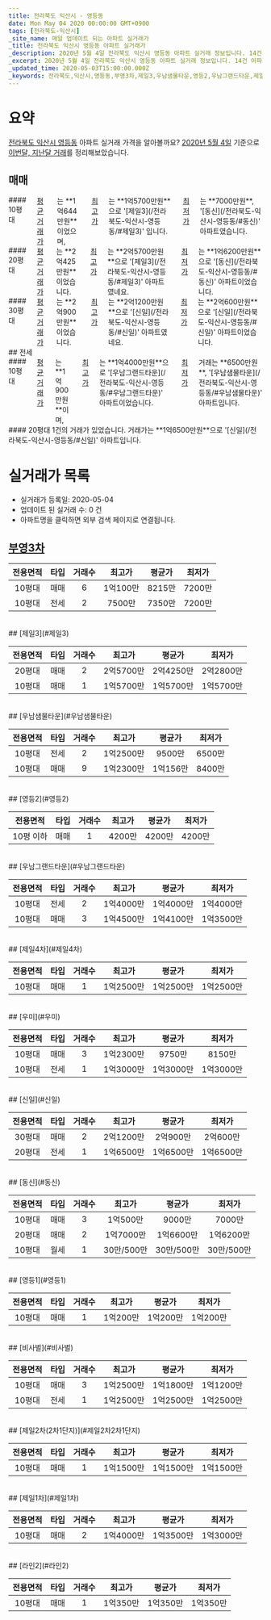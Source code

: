 ```yaml
---
title: 전라북도 익산시 - 영등동
date: Mon May 04 2020 00:00:00 GMT+0900
tags: [전라북도-익산시]
_site_name: 매일 업데이트 되는 아파트 실거래가
_title: 전라북도 익산시 영등동 아파트 실거래가
_description: 2020년 5월 4일 전라북도 익산시 영등동 아파트 실거래 정보입니다. 14건 아파트 정보가 있습니다.
_excerpt: 2020년 5월 4일 전라북도 익산시 영등동 아파트 실거래 정보입니다. 14건 아파트 정보가 있습니다.
_updated_time: 2020-05-03T15:00:00.000Z
_keywords: 전라북도,익산시,영등동,부영3차,제일3,우남샘물타운,영등2,우남그랜드타운,제일4차,우미,신일,동신,영등1,비사벌,제일2차(2차1단지),제일1차,라인2
---
```





# 요약
<ins>전라북도 익산시 영등동</ins> 아파트 실거래 가격을 알아볼까요? <ins>2020년 5월 4일</ins> 기준으로 <ins>이번달, 지난달 거래</ins>를 정리해보았습니다.

## 매매
<div class="container">
<div class="six columns" markdown="1">
#### 10평대
<ins>평균 거래가</ins>는 **1억644만원**이었으며, <ins>최고가</ins>는 **1억5700만원**으로 '[제일3](/전라북도-익산시-영등동/#제일3)' 입니다. <ins>최저가</ins>는 **7000만원**, '[동신](/전라북도-익산시-영등동/#동신)' 아파트였습니다.
</div>
<div class="six columns" markdown="1">
#### 20평대
<ins>평균 거래가</ins>는 **2억425만원**이었습니다. <ins>최고가</ins>는 **2억5700만원**으로 '[제일3](/전라북도-익산시-영등동/#제일3)' 아파트였네요. <ins>최저가</ins>는 **1억6200만원**으로 '[동신](/전라북도-익산시-영등동/#동신)' 아파트이었습니다.
</div>
</div>
<div class="container">
<div class="twelve columns" markdown="1">
#### 30평대
<ins>평균 거래가</ins>는 **2억900만원**이었습니다. <ins>최고가</ins>는 **2억1200만원**으로 '[신일](/전라북도-익산시-영등동/#신일)' 아파트였네요. <ins>최저가</ins>는 **2억600만원**으로 '[신일](/전라북도-익산시-영등동/#신일)' 아파트이었습니다.
</div>
</div>
## 전세
<div class="container">
<div class="six columns" markdown="1">
#### 10평대
<ins>평균 거래가</ins>는 **1억900만원**이며, <ins>최고가</ins>는 **1억4000만원**으로 '[우남그랜드타운](/전라북도-익산시-영등동/#우남그랜드타운)' 아파트이었습니다. <ins>최저가</ins> 거래는 **6500만원**, '[우남샘물타운](/전라북도-익산시-영등동/#우남샘물타운)' 아파트입니다.
</div>
<div class="six columns" markdown="1">
#### 20평대
1건의 거래가 있었습니다. 거래가는 **1억6500만원**으로 '[신일](/전라북도-익산시-영등동/#신일)' 아파트입니다.
</div>
</div>



# 실거래가 목록
- 실거래가 등록일: 2020-05-04
- 업데이트 된 실거래 수: 0 건
- 아파트명을 클릭하면 외부 검색 페이지로 연결됩니다.

## [부영3차](#부영3차)

|전용면적|타입|거래수|최고가|평균가|최저가|
|:---:|:---:|:---:|:---:|:---:|:---:|
|10평대|<span class="deal-type-1">매매</span>|6|1억100만|8215만|7200만|
|10평대|<span class="deal-type-2">전세</span>|2|7500만|7350만|7200만|

<br/>
## [제일3](#제일3)

|전용면적|타입|거래수|최고가|평균가|최저가|
|:---:|:---:|:---:|:---:|:---:|:---:|
|20평대|<span class="deal-type-1">매매</span>|2|2억5700만|2억4250만|2억2800만|
|10평대|<span class="deal-type-1">매매</span>|1|1억5700만|1억5700만|1억5700만|

<br/>
## [우남샘물타운](#우남샘물타운)

|전용면적|타입|거래수|최고가|평균가|최저가|
|:---:|:---:|:---:|:---:|:---:|:---:|
|10평대|<span class="deal-type-2">전세</span>|2|1억2500만|9500만|6500만|
|10평대|<span class="deal-type-1">매매</span>|9|1억2300만|1억156만|8400만|

<br/>
## [영등2](#영등2)

|전용면적|타입|거래수|최고가|평균가|최저가|
|:---:|:---:|:---:|:---:|:---:|:---:|
|10평 이하|<span class="deal-type-1">매매</span>|1|4200만|4200만|4200만|

<br/>
## [우남그랜드타운](#우남그랜드타운)

|전용면적|타입|거래수|최고가|평균가|최저가|
|:---:|:---:|:---:|:---:|:---:|:---:|
|10평대|<span class="deal-type-2">전세</span>|2|1억4000만|1억4000만|1억4000만|
|10평대|<span class="deal-type-1">매매</span>|3|1억4500만|1억4100만|1억3500만|

<br/>
## [제일4차](#제일4차)

|전용면적|타입|거래수|최고가|평균가|최저가|
|:---:|:---:|:---:|:---:|:---:|:---:|
|10평대|<span class="deal-type-1">매매</span>|1|1억2500만|1억2500만|1억2500만|

<br/>
## [우미](#우미)

|전용면적|타입|거래수|최고가|평균가|최저가|
|:---:|:---:|:---:|:---:|:---:|:---:|
|10평대|<span class="deal-type-1">매매</span>|3|1억2300만|9750만|8150만|
|10평대|<span class="deal-type-2">전세</span>|1|1억3000만|1억3000만|1억3000만|

<br/>
## [신일](#신일)

|전용면적|타입|거래수|최고가|평균가|최저가|
|:---:|:---:|:---:|:---:|:---:|:---:|
|30평대|<span class="deal-type-1">매매</span>|2|2억1200만|2억900만|2억600만|
|20평대|<span class="deal-type-2">전세</span>|1|1억6500만|1억6500만|1억6500만|

<br/>
## [동신](#동신)

|전용면적|타입|거래수|최고가|평균가|최저가|
|:---:|:---:|:---:|:---:|:---:|:---:|
|10평대|<span class="deal-type-1">매매</span>|3|1억500만|9000만|7000만|
|20평대|<span class="deal-type-1">매매</span>|2|1억7000만|1억6600만|1억6200만|
|10평대|<span class="deal-type-3">월세</span>|1|30만/500만|30만/500만|30만/500만|

<br/>
## [영등1](#영등1)

|전용면적|타입|거래수|최고가|평균가|최저가|
|:---:|:---:|:---:|:---:|:---:|:---:|
|10평대|<span class="deal-type-1">매매</span>|1|1억200만|1억200만|1억200만|

<br/>
## [비사벌](#비사벌)

|전용면적|타입|거래수|최고가|평균가|최저가|
|:---:|:---:|:---:|:---:|:---:|:---:|
|10평대|<span class="deal-type-1">매매</span>|3|1억2500만|1억1800만|1억1200만|
|10평대|<span class="deal-type-2">전세</span>|1|1억2500만|1억2500만|1억2500만|

<br/>
## [제일2차(2차1단지)](#제일2차2차1단지)

|전용면적|타입|거래수|최고가|평균가|최저가|
|:---:|:---:|:---:|:---:|:---:|:---:|
|10평대|<span class="deal-type-1">매매</span>|1|1억1500만|1억1500만|1억1500만|

<br/>
## [제일1차](#제일1차)

|전용면적|타입|거래수|최고가|평균가|최저가|
|:---:|:---:|:---:|:---:|:---:|:---:|
|10평대|<span class="deal-type-1">매매</span>|2|1억4000만|1억3500만|1억3000만|

<br/>
## [라인2](#라인2)

|전용면적|타입|거래수|최고가|평균가|최저가|
|:---:|:---:|:---:|:---:|:---:|:---:|
|10평대|<span class="deal-type-1">매매</span>|1|1억350만|1억350만|1억350만|

<br/>



